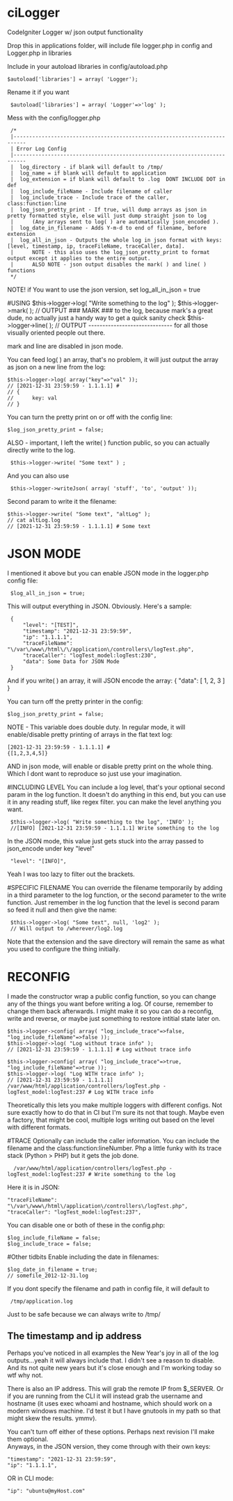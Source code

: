 # ciLogger
CodeIgniter Logger w/ json output functionality

Drop this in applications folder, will include file logger.php in config and Logger.php in libraries

Include in your autoload libraries in config/autoload.php

    $autoload['libraries'] = array( 'Logger');

Rename it if you want

     $autoload['libraries'] = array( 'Logger'=>'log' );

Mess with the config/logger.php 

     /*
     |--------------------------------------------------------------------------
     | Error Log Config
     |--------------------------------------------------------------------------
     |	log_directory - if blank will default to /tmp/
     | 	log_name = if blank will default to application
     |	log_extension = if blank will default to .log  DONT INCLUDE DOT in def
     |	log_include_fileName - Include filename of caller
     |	log_include_trace - Include trace of the caller, class:function:line
     |	log_json_pretty_print - If true, will dump arrays as json in pretty formatted style, else will just dump straight json to log 
     |		(Any arrays sent to log( ) are automatically json_encoded ).
     |	log_date_in_filename - Adds Y-m-d to end of filename, before extension
     |	log_all_in_json - Outputs the whole log in json format with keys: [level, timestamp, ip, traceFileName, traceCaller, data].  
     |		NOTE - this also uses the log_json_pretty_print to format output except it applies to the entire output.
     |		ALSO NOTE - json output disables the mark( ) and line( ) functions
     */



NOTE! if You want to use the json version, set 
log\_all\_in\_json = true

#USING
     $this->logger->log( "Write something to the log" );
     $this->logger->mark( );    // OUTPUT ### MARK ### to the log, because mark's a great dude, no actually just a handy way to get a quick sanity check
     $this->logger->line( );    // OUTPUT ------------------------------ for all those visually oriented people out there. 

mark and line are disabled in json mode.

You can feed log( ) an array, that's no problem, it will just output the array as json on a new line from the log:
	
	$this->logger->log( array("key"=>"val" ));
	// [2021-12-31 23:59:59 - 1.1.1.1] #
	// { 
	//		key: val
	// }

You can turn the pretty print on or off with the config line:

	$log_json_pretty_print = false;

ALSO - important, I left the write( ) function public, so you can actually directly write to the log.
  
     $this->logger->write( "Some text" ) ;
     

And you can also use
 
     $this->logger->writeJson( array( 'stuff', 'to', 'output' ));


Second param to write it the filename:

	$this->logger->write( "Some text", "altLog" );
	// cat altLog.log
	// [2021-12-31 23:59:59 - 1.1.1.1] # Some text

# JSON MODE
I mentioned it above but you can enable JSON mode in the logger.php config file:

     $log_all_in_json = true;

This will output everything in JSON.  Obviously.  Here's a sample:

     {
         "level": "[TEST]",
         "timestamp": "2021-12-31 23:59:59",
         "ip": "1.1.1.1",
         "traceFileName": "\/var\/www\/html\/\/application\/controllers\/logTest.php",
         "traceCaller": "logTest_model:logTest:230",
         "data": Some Data for JSON Mode
     }

And if you write( ) an array, it will JSON encode the array: 
	{
		"data": [
			1, 
			2, 
			3
		]
	}

You can turn off the pretty printer in the config:

	$log_json_pretty_print = false;

NOTE - This variable does double duty.  In regular mode, it will enable/disable pretty printing of arrays in the flat text log:

	[2021-12-31 23:59:59 - 1.1.1.1] #
	{[1,2,3,4,5]}

AND in json mode, will enable or disable pretty print on the whole thing.  Which I dont want to reproduce so just use your imagination. 

#INCLUDING LEVEL
You can include a log level, that's your optional second param in the log function.  It doesn't do anything in this end, but you can use it in any reading stuff, like regex filter.  you can make the level anything you want.  

     $this->logger->log( "Write something to the log", 'INFO' );
     //[INFO] [2021-12-31 23:59:59 - 1.1.1.1] Write something to the log


In the JSON mode,  this value just gets stuck into the array passed to json_encode under key "level"

     "level": "[INFO]",

Yeah I was too lazy to filter out the brackets.

#SPECIFIC FILENAME
You can override the filename temporarily by adding in a third parameter to the log function, or the second parameter to the write function.  Just remember in the log function that the level is second param so feed it null and then give the name:

     $this->logger->log( "Some text", null, 'log2' );
     // Will output to /wherever/log2.log

Note that the extension and the save directory will remain the same as what you used to configure the thing initially. 

# RECONFIG
I made the constructor wrap a public config function, so you can change any of the things you want before writing a log.  Of course, remember to change them back afterwards.  I might make it so you can do a reconfig, write and reverse, or maybe just something to restore intitial state later on.  

	$this->logger->config( array( "log_include_trace"=>false, "log_include_fileName"=>false ));
	$this->logger->log( "Log without trace info" );
	// [2021-12-31 23:59:59 - 1.1.1.1] # Log without trace info

    $this->logger->config( array( "log_include_trace"=>true, "log_include_fileName"=>true ));
    $this->logger->log( "Log WITH trace info" );
	// [2021-12-31 23:59:59 - 1.1.1.1] /var/www/html/application/controllers/logTest.php - logTest_model:logTest:237 # Log WITH trace info

Theoretically this lets you make multiple loggers with different configs.  Not sure exactly how to do that in CI but I'm sure its  not that tough.  Maybe even a factory, that might be cool, multiple logs writing out based on the level with different formats.  


#TRACE
Optionally can include the caller information.  You can include the filename and the class:function:lineNumber.  Php a little funky with its trace stack (Python > PHP) but it gets the job done. 

      /var/www/html/application/controllers/logTest.php - logTest_model:logTest:237 # Write something to the log

Here it is in JSON:

    "traceFileName": "\/var\/www\/html\/application\/controllers\/logTest.php",
    "traceCaller": "logTest_model:logTest:237",
  
You can disable one or both of these in the config.php:

	$log_include_fileName = false;
    $log_include_trace = false; 

#Other tidbits
Enable including the date in filenames:

    $log_date_in_filename = true;
	// somefile_2012-12-31.log


If you dont specify the filename and path in config file, it will default to 

     /tmp/application.log 

Just to be safe because we can always write to /tmp/ 

## The timestamp and ip address
Perhaps you've noticed in all examples the New Year's joy in all of the log outputs...yeah it will always include that.  I didn't see a reason to disable.  And its not quite new years but it's close enough and I'm working today so wtf why not.  

There is also an IP address.  This will grab the remote IP from $_SERVER.  Or if you are running from the CLI it will instead grab the username and hostname (it uses exec whoami and hostname, which should work on a modern windows machine.  I'd test it but I have gnutools in my path so that might skew the results.  ymmv). 

You can't turn off either of these options.  Perhaps next revision I'll make them optional.  
Anyways, in the JSON version, they come through with their own keys:
	
    "timestamp": "2021-12-31 23:59:59",
    "ip": "1.1.1.1",

OR in CLI mode:
	
	"ip": "ubuntu@myHost.com"


